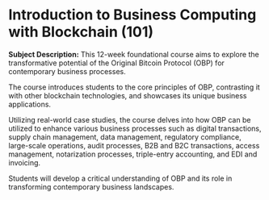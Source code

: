 # Introduction to Business Computing with Blockchain (101)

**Subject Description:** This 12-week foundational course aims to explore the transformative potential of the Original Bitcoin Protocol (OBP) for contemporary business processes.&#x20;

The course introduces students to the core principles of OBP, contrasting it with other blockchain technologies, and showcases its unique business applications.&#x20;

Utilizing real-world case studies, the course delves into how OBP can be utilized to enhance various business processes such as digital transactions, supply chain management, data management, regulatory compliance, large-scale operations, audit processes, B2B and B2C transactions, access management, notarization processes, triple-entry accounting, and EDI and invoicing.&#x20;

Students will develop a critical understanding of OBP and its role in transforming contemporary business landscapes.
